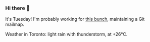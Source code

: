 ### Hi there :wave:

It's Tuesday! I'm probably working for [this bunch](https://github.com/kohofinancial), maintaining a Git mailmap.

Weather in Toronto: light rain with thunderstorm, at +26°C.
